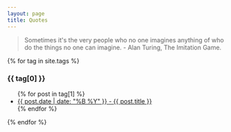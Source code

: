 ```yaml
---
layout: page
title: Quotes
---
```


<blockquote class="green">
Sometimes it's the very people who no one imagines anything of who do the things no one can imagine.
- Alan Turing, The Imitation Game.
</blockquote>

{% for tag in site.tags %}
  <h3>{{ tag[0] }}</h3>
  <ul>
    {% for post in tag[1] %}
      <li><a href="{{ post.url }}">{{ post.date | date: "%B %Y" }} - {{ post.title }}</a></li>
    {% endfor %}
  </ul>
{% endfor %}